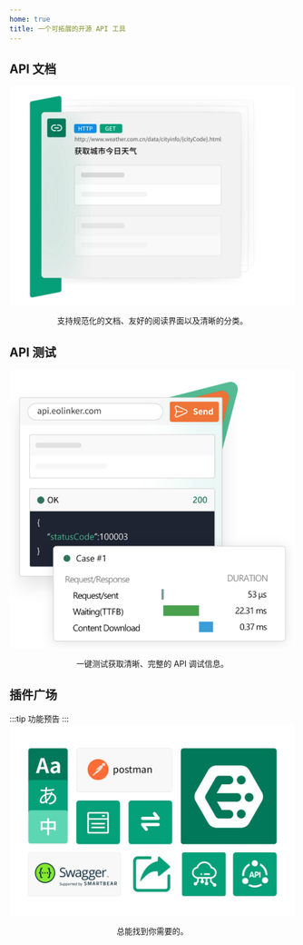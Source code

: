 ```yaml
---
home: true
title: 一个可拓展的开源 API 工具
---
```

<script setup>
import Home from './components/Home.vue'
</script>

<Home />

## API 文档

![](./assets/images/2022-04-08-15-06-55.png)

<p align="center">支持规范化的文档、友好的阅读界面以及清晰的分类。</p>

## API 测试

![](./assets/images/2022-04-08-15-03-45.png)

<p align="center">一键测试获取清晰、完整的 API 调试信息。</p>

## 插件广场
:::tip
功能预告
:::
![](./assets/images/2022-04-08-15-07-48.png)

<p align="center">总能找到你需要的。</p>
